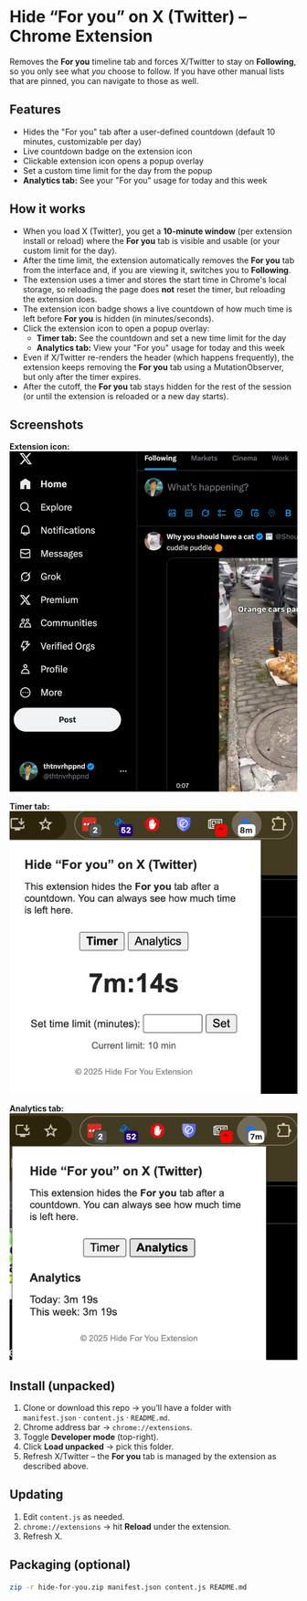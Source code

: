 # Hide “For you” on X (Twitter) – Chrome Extension

Removes the **For you** timeline tab and forces X/Twitter to stay on **Following**, so you only see what *you* choose to follow. If you have other manual lists that are pinned, you can navigate to those as well.

## Features
- Hides the "For you" tab after a user-defined countdown (default 10 minutes, customizable per day)
- Live countdown badge on the extension icon
- Clickable extension icon opens a popup overlay
- Set a custom time limit for the day from the popup
- **Analytics tab:** See your "For you" usage for today and this week

## How it works

- When you load X (Twitter), you get a **10-minute window** (per extension install or reload) where the **For you** tab is visible and usable (or your custom limit for the day).
- After the time limit, the extension automatically removes the **For you** tab from the interface and, if you are viewing it, switches you to **Following**.
- The extension uses a timer and stores the start time in Chrome's local storage, so reloading the page does **not** reset the timer, but reloading the extension does.
- The extension icon badge shows a live countdown of how much time is left before **For you** is hidden (in minutes/seconds).
- Click the extension icon to open a popup overlay:
  - **Timer tab:** See the countdown and set a new time limit for the day
  - **Analytics tab:** View your "For you" usage for today and this week
- Even if X/Twitter re-renders the header (which happens frequently), the extension keeps removing the **For you** tab using a MutationObserver, but only after the timer expires.
- After the cutoff, the **For you** tab stays hidden for the rest of the session (or until the extension is reloaded or a new day starts).

## Screenshots

**Extension icon:**
![Extension icon](hide-for-you.png)

**Timer tab:**
![Timer tab](popup-timer.png)

**Analytics tab:**
![Analytics tab](popup-analytics.png)

## Install (unpacked)

1. Clone or download this repo → you’ll have a folder with  
   `manifest.json` · `content.js` · `README.md`.
2. Chrome address bar → `chrome://extensions`.
3. Toggle **Developer mode** (top-right).
4. Click **Load unpacked** → pick this folder.
5. Refresh X/Twitter – the **For you** tab is managed by the extension as described above.

## Updating

1. Edit `content.js` as needed.
2. `chrome://extensions` → hit **Reload** under the extension.
3. Refresh X.

## Packaging (optional)

```bash
zip -r hide-for-you.zip manifest.json content.js README.md
```